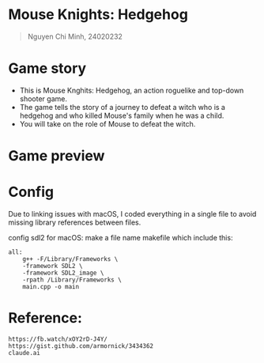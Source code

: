# Mouse Knights: Hedgehog

> Nguyen Chi Minh, 24020232 

# Game story
- This is Mouse Knghits: Hedgehog, an action roguelike and top-down shooter game.
- The game tells the story of a journey to defeat a witch who is a hedgehog and who killed Mouse's family when he was a child.
- You will take on the role of Mouse to defeat the witch.

# Game preview

# Config
Due to linking issues with macOS, I coded everything in a single file to avoid missing library references between files.

config sdl2 for macOS:
make a file name makefile which include this:

    all:
	    g++ -F/Library/Frameworks \
        -framework SDL2 \
        -framework SDL2_image \
        -rpath /Library/Frameworks \
        main.cpp -o main




# Reference:

    https://fb.watch/xOY2rD-J4Y/
    https://gist.github.com/armornick/3434362
    claude.ai
